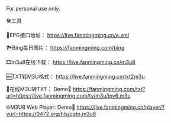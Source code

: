 For personal use only.

🛠️工具

📆EPG接口地址：
https://live.fanmingming.cn/e.xml

🏞️Bing每日图片：
https://fanmingming.com/bing

🎞️m3u8在线下载：
https://live.fanmingming.cn/m3u8

🆕TXT转M3U格式：
https://live.fanmingming.cn/txt2m3u

📄在线M3U转TXT：
Demo🔗 https://fanmingming.com/txt?url=https://live.fanmingming.com/tv/m3u/ipv6.m3u

🌐M3U8 Web Player:
Demo🔗 https://live.fanmingming.cn/player/?vurl=https://0472.org/hls/cgtn.m3u8
